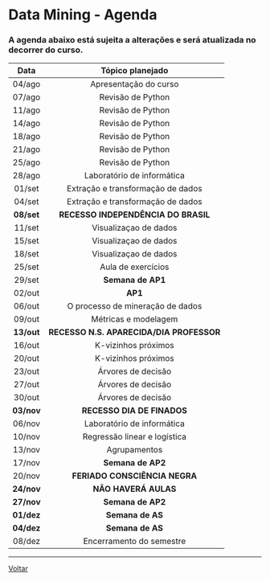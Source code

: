# Data Mining - Agenda

### A agenda abaixo está sujeita a alterações e será atualizada no decorrer do curso.

|  **Data**  |           **Tópico planejado**          |
|:----------:|:---------------------------------------:|
|   04/ago   |          Apresentação do curso          |
|   07/ago   |            Revisão de Python            |
|   11/ago   |            Revisão de Python            |
|   14/ago   |            Revisão de Python            |
|   18/ago   |            Revisão de Python            |
|   21/ago   |            Revisão de Python            |
|   25/ago   |            Revisão de Python            |
|   28/ago   |        Laboratório de informática       |
|   01/set   |     Extração e transformação de dados   |
|   04/set   |     Extração e transformação de dados   |
| **08/set** |   **RECESSO INDEPENDÊNCIA DO BRASIL**   |
|   11/set   |          Visualizaçao de dados          |
|   15/set   |          Visualizaçao de dados          |
|   18/set   |          Visualizaçao de dados          |
|   25/set   |            Aula de exercícios           |
|   29/set   |            **Semana de AP1**            |
|   02/out   |                 **AP1**                 |
|   06/out   |     O processo de mineração de dados    |
|   09/out   |          Métricas e modelagem           |
| **13/out** |**RECESSO N.S. APARECIDA/DIA PROFESSOR** |
|   16/out   |          K-vizinhos próximos            |
|   20/out   |          K-vizinhos próximos            |
|   23/out   |            Árvores de decisão           |
|   27/out   |            Árvores de decisão           |
|   30/out   |            Árvores de decisão           |
| **03/nov** |       **RECESSO DIA DE FINADOS**        |
|   06/nov   |        Laboratório de informática       |
|   10/nov   |       Regressão linear e logística      |
|   13/nov   |               Agrupamentos              |
|   17/nov   |            **Semana de AP2**            |
|   20/nov   |       **FERIADO CONSCIÊNCIA NEGRA**     |
| **24/nov** |          **NÃO HAVERÁ AULAS**           |
| **27/nov** |            **Semana de AP2**            |
| **01/dez** |            **Semana de AS**             |
| **04/dez** |            **Semana de AS**             |
|   08/dez   |         Encerramento do semestre        |

<!-- |            |                        | -->
<!-- |            |                        | -->
<!-- |            |                        | -->
<!-- |            |                        | -->
<!-- |            |                        | -->
<!-- |            |                        | -->
<!-- |            |                        | -->

---

[Voltar](https://cassiusf.github.io/ibm0112_datamining/datamining.html)
